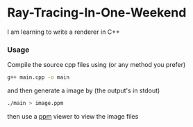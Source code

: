 # Ray-Tracing-In-One-Weekend
 I am learning to write a renderer in C++


### Usage

Compile the source cpp files using (or any method you prefer)

```bash
g++ main.cpp -o main
```

and then generate a image by (the output's in stdout)

```bash
./main > image.ppm
```

then use a [ppm](https://en.wikipedia.org/wiki/Netpbm#PPM_example) viewer to view the image files
